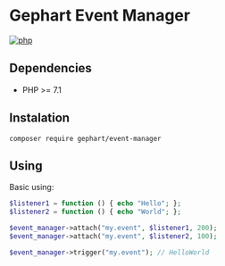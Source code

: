 Gephart Event Manager
===

[![php](https://github.com/gephart/event-manager/actions/workflows/php.yml/badge.svg?branch=master)](https://github.com/gephart/event-manager/actions)

Dependencies
---
 - PHP >= 7.1

Instalation
---

```
composer require gephart/event-manager
```

Using
---

Basic using:

```php
$listener1 = function () { echo "Hello"; };
$listener2 = function () { echo "World"; };

$event_manager->attach("my.event", $listener1, 200);
$event_manager->attach("my.event", $listener2, 100);

$event_manager->trigger("my.event"); // HelloWorld
```